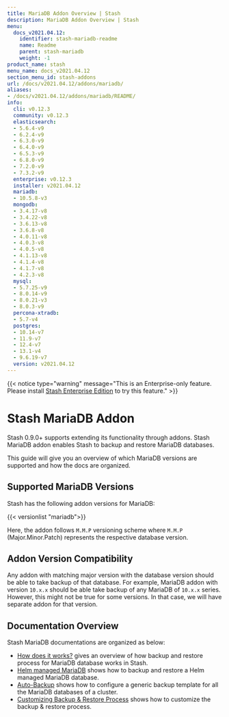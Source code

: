 ```yaml
---
title: MariaDB Addon Overview | Stash
description: MariaDB Addon Overview | Stash
menu:
  docs_v2021.04.12:
    identifier: stash-mariadb-readme
    name: Readme
    parent: stash-mariadb
    weight: -1
product_name: stash
menu_name: docs_v2021.04.12
section_menu_id: stash-addons
url: /docs/v2021.04.12/addons/mariadb/
aliases:
- /docs/v2021.04.12/addons/mariadb/README/
info:
  cli: v0.12.3
  community: v0.12.3
  elasticsearch:
  - 5.6.4-v9
  - 6.2.4-v9
  - 6.3.0-v9
  - 6.4.0-v9
  - 6.5.3-v9
  - 6.8.0-v9
  - 7.2.0-v9
  - 7.3.2-v9
  enterprise: v0.12.3
  installer: v2021.04.12
  mariadb:
  - 10.5.8-v3
  mongodb:
  - 3.4.17-v8
  - 3.4.22-v8
  - 3.6.13-v8
  - 3.6.8-v8
  - 4.0.11-v8
  - 4.0.3-v8
  - 4.0.5-v8
  - 4.1.13-v8
  - 4.1.4-v8
  - 4.1.7-v8
  - 4.2.3-v8
  mysql:
  - 5.7.25-v9
  - 8.0.14-v9
  - 8.0.21-v3
  - 8.0.3-v9
  percona-xtradb:
  - 5.7-v4
  postgres:
  - 10.14-v7
  - 11.9-v7
  - 12.4-v7
  - 13.1-v4
  - 9.6.19-v7
  version: v2021.04.12
---
```


{{< notice type="warning" message="This is an Enterprise-only feature. Please install [Stash Enterprise Edition](/docs/v2021.04.12/setup/install/enterprise) to try this feature." >}}

# Stash MariaDB Addon

Stash 0.9.0+ supports extending its functionality through addons. Stash MariaDB addon enables Stash to backup and restore MariaDB databases.

This guide will give you an overview of which MariaDB versions are supported and how the docs are organized.

## Supported MariaDB Versions

Stash has the following addon versions for MariaDB:

{{< versionlist "mariadb">}}

Here, the addon follows `M.M.P` versioning scheme where `M.M.P` (Major.Minor.Patch) represents the respective database version.

## Addon Version Compatibility

Any addon with matching major version with the database version should be able to take backup of that database. For example, MariaDB addon with version `10.x.x` should be able take backup of any MariaDB of `10.x.x` series. However, this might not be true for some versions. In that case, we will have separate addon for that version.

## Documentation Overview

Stash MariaDB documentations are organized as below:

- [How does it works?](/docs/v2021.04.12/addons/mariadb/overview/) gives an overview of how backup and restore process for MariaDB database works in Stash.
- [Helm managed MariaDB](/docs/v2021.04.12/addons/mariadb/helm/) shows how to backup and restore a Helm managed MariaDB database.
- [Auto-Backup](/docs/v2021.04.12/addons/mariadb/auto-backup/) shows how to configure a generic backup template for all the MariaDB databases of a cluster.
- [Customizing Backup & Restore Process](/docs/v2021.04.12/addons/mariadb/customization/) shows how to customize the backup & restore process.
